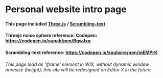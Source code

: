 # Personal website intro page 

#### This page included [Three.js](https://threejs.org) / [Scrambling-text](https://www.npmjs.com/package/scrambling-text)  

#### Threejs noise sphere reference: Codepen: https://codepen.io/supah/pen/BqwJxq

#### Scrambling-text reference: https://codepen.io/soulwire/pen/mEMPrK

###### This page load as 'iframe' element in WIX, without dynamic window onresize (height), this site will be redesigned on Editor X in the future
